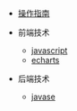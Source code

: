 * [操作指南](guide)

* 前端技术
    * [javascript](01/javascript/)
    * [echarts](01/echarts/)

* 后端技术
    * [javase](02/javase/)
